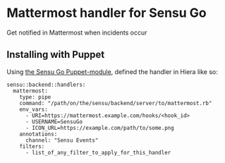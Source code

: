 # Mattermost handler for Sensu Go

Get notified in Mattermost when incidents occur

## Installing with Puppet

Using [the Sensu Go Puppet-module](https://forge.puppet.com/sensu/sensu), defined the handler in Hiera like so:

```
sensu::backend::handlers:
  mattermost:
    type: pipe
    command: "/path/on/the/sensu/backend/server/to/mattermost.rb"
    env_vars:
      - URI=https://mattermost.example.com/hooks/<hook_id>
      - USERNAME=SensuGo
      - ICON_URL=https://example.com/path/to/some.png
    annotations:
      channel: "Sensu Events"
    filters:
      - list_of_any_filter_to_apply_for_this_handler
```
